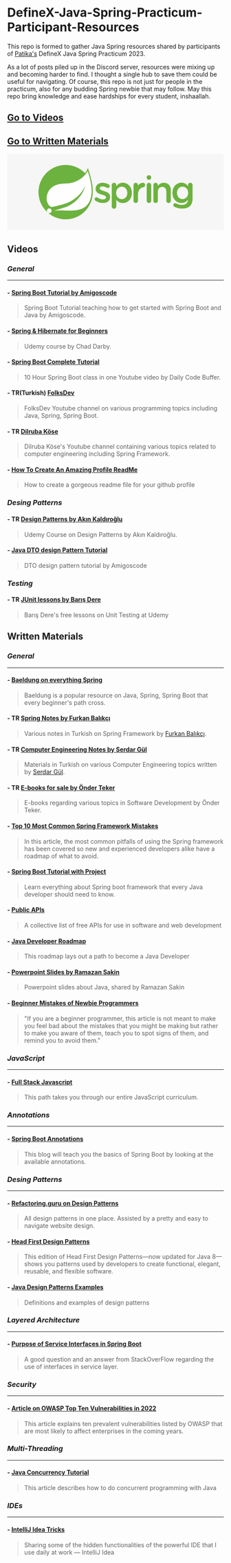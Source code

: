 # DefineX-Java-Spring-Practicum-Participant-Resources
 This repo is formed to gather Java Spring resources shared by participants of [Patika's](https://app.patika.dev/) DefineX Java Spring Practicum 2023.
 
 As a lot of posts piled up in the Discord server, resources were mixing up and becoming harder to find. I thought a single hub to save them could be useful for navigating. Of course, this repo is not just for people in the practicum, also for any budding Spring newbie that may follow.
May this repo bring knowledge and ease hardships for every student, inshaallah.  

## [Go to Videos](#videos)
## [Go to Written Materials](#written-materials)

<img title="spring_logo" alt="Logo for Spring" src="spring_logo.jpg">

## Videos


### ***General***
---
#### - [Spring Boot Tutorial by Amigoscode](https://www.youtube.com/watch?v=9SGDpanrc8U)
> Spring Boot Tutorial teaching how to get started with Spring Boot and Java by Amigoscode. 

#### - [Spring & Hibernate for Beginners](https://www.udemy.com/course/spring-hibernate-tutorial/)
> Udemy course by Chad Darby.

#### - [Spring Boot Complete Tutorial](https://www.youtube.com/watch?v=zvR-Oif_nxg)
> 10 Hour Spring Boot class in one Youtube video by Daily Code Buffer.

#### - TR(Turkish) [FolksDev ](https://www.youtube.com/@FolksDev)
> FolksDev Youtube channel on various programming topics including Java, Spring, Spring Boot.

#### - TR [Dilruba Köse](https://www.youtube.com/@dilrubakose/featured)
> Dilruba Köse's Youtube channel containing various topics related to computer engineering including Spring Framework.

#### - [How To Create An Amazing Profile ReadMe](https://www.youtube.com/watch?v=ECuqb5Tv9qI)
> How to create a gorgeous readme file for your github profile

### ***Desing Patterns***

#### - TR [Design Patterns by Akın Kaldıroğlu](https://www.udemy.com/course/designpatterns/)
> Udemy Course on Design Patterns by Akın Kaldıroğlu.

#### - [Java DTO design Pattern Tutorial](https://www.youtube.com/watch?v=5yquJa2x3Ko)
> DTO design pattern tutorial by Amigoscode

### ***Testing***
#### - TR [JUnit lessons by Barış Dere](https://www.udemy.com/course/unit-test-yazma-sanati/)
> Barış Dere's free lessons on Unit Testing at Udemy

## Written Materials

### ***General***
---
#### - [Baeldung on everything Spring](https://www.baeldung.com/)
> Baeldung is a popular resource on Java, Spring, Spring Boot that every beginner's path cross.

#### - TR [Spring Notes by Furkan Balıkçı](https://github.com/furkanbalikci/SpringNotes)
> Various notes in Turkish on Spring Framework by [Furkan Balıkçı](https://github.com/furkanbalikci).

#### - TR [Computer Engineering Notes by Serdar Gül](https://github.com/coderserdar/HacettepeBBM)
> Materials in Turkish on various Computer Engineering topics written by [Serdar Gül](https://github.com/coderserdar).

#### - TR [E-books for sale by Önder Teker](http://godoro.com/Content.html?article=xml/Publishing/Kitap-Elektronik)
> E-books regarding various topics in Software Development by Önder Teker.

#### - [Top 10 Most Common Spring Framework Mistakes](https://www.toptal.com/spring/top-10-most-common-spring-framework-mistakes)
> In this article, the most common pitfalls of using the Spring framework has been covered so new and experienced developers alike have a roadmap of what to avoid.

#### - [Spring Boot Tutorial with Project](https://gainjavaknowledge.medium.com/spring-boot-tutorial-2e8c9adc36a9)
> Learn everything about Spring boot framework that every Java developer should need to know.

#### - [Public APIs](https://github.com/public-apis/public-apis)
> A collective list of free APIs for use in software and web development

#### - [Java Developer Roadmap](https://roadmap.sh/java)
> This roadmap lays out a path to become a Java Developer

#### - [Powerpoint Slides by Ramazan Sakin](https://github.com/ramazansakin/patika-paycore-bootcamp-slides)
> Powerpoint slides about Java, shared by Ramazan Sakin

#### - [Beginner Mistakes of Newbie Programmers](https://medium.com/edge-coders/the-mistakes-i-made-as-a-beginner-programmer-ac8b3e54c312)
> "If you are a beginner programmer, this article is not meant to make you feel bad about the mistakes that you might be making but rather to make you aware of them, teach you to spot signs of them, and remind you to avoid them."

### ***JavaScript***
---
#### - [Full Stack Javascript](https://www.theodinproject.com/paths/full-stack-javascript?)
> This path takes you through our entire JavaScript curriculum.

### ***Annotations***
---
#### - [Spring Boot Annotations](https://dev.to/pmgysel/learn-spring-boot-by-annotations-1h0i)
> This blog will teach you the basics of Spring Boot by looking at the available annotations.

### ***Desing Patterns***
---
#### - [Refactoring.guru on Design Patterns](https://refactoring.guru/design-patterns/catalog)
> All design patterns in one place. Assisted by a pretty and easy to navigate website design.

#### - [Head First Design Patterns](https://www.oreilly.com/library/view/head-first-design/0596007124/)
> This edition of Head First Design Patterns—now updated for Java 8—shows you patterns used by developers to create functional, elegant, reusable, and flexible software.

#### - [Java Design Patterns Examples](https://www.digitalocean.com/community/tutorials/java-design-patterns-example-tutorial)
> Definitions and examples of design patterns

### ***Layered Architecture***
---
#### - [Purpose of Service Interfaces in Spring Boot](https://stackoverflow.com/questions/62599259/purpose-of-service-interface-class-in-spring-boot)
> A good question and an answer from StackOverFlow regarding the use of interfaces in service layer.
  
### ***Security***
---
#### - [Article on OWASP Top Ten Vulnerabilities in 2022](https://www.spiceworks.com/it-security/vulnerability-management/articles/owasp-top-ten-vulnerabilities/)
> This article explains ten prevalent vulnerabilities listed by OWASP that are most likely to affect enterprises in the coming years.

### ***Multi-Threading***
---
#### - [Java Concurrency Tutorial](https://www.vogella.com/tutorials/JavaConcurrency/article.html)
> This article describes how to do concurrent programming with Java

### ***IDEs***
---
#### - [IntelliJ Idea Tricks](https://medium.com/coderbyte/intellij-idea-tricks-that-i-use-daily-java-spring-ms-handling-40bc1239d371?source=userActivityShare-d9dd3829015f-1674475144&_branch_match_id=1146144306998188592&_branch_referrer=H4sIAAAAAAAAA8soKSkottLXz8nMy9bLTU3JLM3VS87P1c%2B18KgwNjY29C9PAgDFoU%2BzIwAAAA%3D%3D)
> Sharing some of the hidden functionalities of the powerful IDE that I use daily at work — IntelliJ Idea
